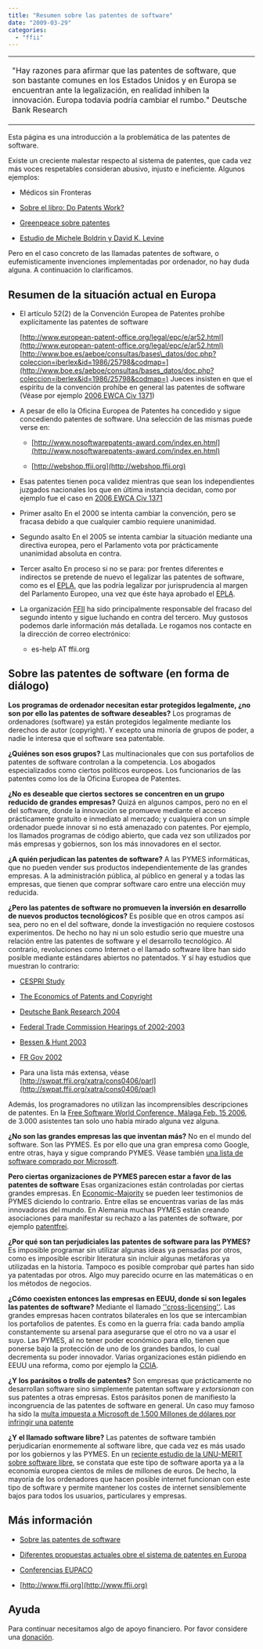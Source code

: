 ```yaml
---
title: "Resumen sobre las patentes de software"
date: "2009-03-29"
categories: 
  - "ffii"
---
```


<table><tbody><tr><td><p class="line862">"Hay razones para afirmar que las patentes de software, que son bastante comunes en los Estados Unidos y en Europa se encuentran ante la legalización, en realidad inhiben la innovación. Europa todavía podría cambiar el rumbo." Deutsche Bank Research</p></td></tr></tbody></table>

Esta página es una introducción a la problemática de las patentes de software.

Existe un creciente malestar respecto al sistema de patentes, que cada vez más voces respetables consideran abusivo, injusto e ineficiente. Algunos ejemplos:

- Médicos sin Fronteras
    
- [Sobre el libro: Do Patents Work?](http://www.nytimes.com/2007/07/15/business/yourmoney/15proto.html/partner/rssnyt)
    
- [Greenpeace sobre patentes](http://www.greenpeace.de/themen/patente/)
    
- [Estudio de Michele Boldrin y David K. Levine](http://www.dklevine.com/general/intellectual/againstnew.htm)
    

Pero en el caso concreto de las llamadas patentes de software, o eufemisticamente invenciones implementadas por ordenador, no hay duda alguna. A continuación lo clarificamos.

## Resumen de la situación actual en Europa

- El artículo 52(2) de la Convención Europea de Patentes prohíbe explícitamente las patentes de software
    
    [http://www.european-patent-office.org/legal/epc/e/ar52.html](http://www.european-patent-office.org/legal/epc/e/ar52.html) [http://www.boe.es/aeboe/consultas/bases\_datos/doc.php?coleccion=iberlex&id=1986/25798&codmap=](http://www.boe.es/aeboe/consultas/bases_datos/doc.php?coleccion=iberlex&id=1986/25798&codmap=) Jueces insisten en que el espíritu de la convención prohíbe en general las patentes de software (Véase por ejemplo [2006 EWCA Civ 1371](http://www.bailii.org/ew/cases/EWCA/Civ/2006/1371.html))
    
- A pesar de ello la Oficina Europea de Patentes ha concedido y sigue concediendo patentes de software. Una selección de las mismas puede verse en:
    - [http://www.nosoftwarepatents-award.com/index.en.html](http://www.nosoftwarepatents-award.com/index.en.html)
        
    - [http://webshop.ffii.org](http://webshop.ffii.org)
        
- Esas patentes tienen poca validez mientras que sean los independientes juzgados nacionales los que en última instancia decidan, como por ejemplo fue el caso en [2006 EWCA Civ 1371](http://www.bailii.org/ew/cases/EWCA/Civ/2006/1371.html)
    
- Primer asalto En el 2000 se intenta cambiar la convención, pero se fracasa debido a que cualquier cambio requiere unanimidad.
    
- Segundo asalto En el 2005 se intenta cambiar la situación mediante una directiva europea, pero el Parlamento vota por prácticamente unanimidad absoluta en contra.
    
- Tercer asalto En proceso si no se para: por frentes diferentes e indirectos se pretende de nuevo el legalizar las patentes de software, como es el [EPLA](http://epla.ffii.org/), que las podría legalizar por jurisprudencia al margen del Parlamento Europeo, una vez que éste haya aprobado el [EPLA](http://epla.ffii.org/).
    
- La organización [FFII](http://www.ffii.org) ha sido principalmente responsable del fracaso del segundo intento y sigue luchando en contra del tercero. Muy gustosos podemos darle información más detallada. Le rogamos nos contacte en la dirección de correo electrónico:
    
    - es-help AT ffii.org

## Sobre las patentes de software (en forma de diálogo)

**Los programas de ordenador necesitan estar protegidos legalmente, ¿no son por ello las patentes de software deseables?** Los programas de ordenadores (software) ya están protegidos legalmente mediante los derechos de autor (copyright). Y excepto una minoría de grupos de poder, a nadie le interesa que el software sea patentable.

**¿Quiénes son esos grupos?** Las multinacionales que con sus portafolios de patentes de software controlan a la competencia. Los abogados especializados como ciertos políticos europeos. Los funcionarios de las patentes como los de la Oficina Europea de Patentes.

**¿No es deseable que ciertos sectores se concentren en un grupo reducido de grandes empresas?** Quizá en algunos campos, pero no en el del software, donde la innovación se promueve mediante el acceso prácticamente gratuito e inmediato al mercado; y cualquiera con un simple ordenador puede innovar si no está amenazado con patentes. Por ejemplo, los llamados programas de código abierto, que cada vez son utilizados por más empresas y gobiernos, son los más innovadores en el sector.

**¿A quién perjudican las patentes de software?** A las PYMES informáticas, que no pueden vender sus productos independientemente de las grandes empresas. A la administración pública, al público en general y a todas las empresas, que tienen que comprar software caro entre una elección muy reducida.

**¿Pero las patentes de software no promueven la inversión en desarrollo de nuevos productos tecnológicos?** Es posible que en otros campos así sea, pero no en el del software, donde la investigación no requiere costosos experimentos. De hecho no hay ni un solo estudio serio que muestre una relación entre las patentes de software y el desarrollo tecnológico. Al contrario, revoluciones como Internet o el llamado software libre han sido posible mediante estándares abiertos no patentados. Y sí hay estudios que muestran lo contrario:

- [CESPRI Study](http://www.digitalmajority.org/forum/t-2352/cespri-study:value-lessness-of-software-patents)
    
- [The Economics of Patents and Copyright](http://econpapers.repec.org/bookchap/bepeptcpy/1.htm)
    
- [Deutsche Bank Research 2004](http://www.dbresearch.com/PROD/DBR_INTERNET_EN-PROD/PROD0000000000175949.pdf)
    
- [Federal Trade Commission Hearings of 2002-2003](http://swpat.ffii.org/xatra/cons0406/parl/#ftc03)
    
- [Bessen & Hunt 2003](http://swpat.ffii.org/xatra/cons0406/parl/#beh03)
    
- [FR Gov 2002](http://swpat.ffii.org/xatra/cons0406/parl/#cdp02)
    
- Para una lista más extensa, véase [http://swpat.ffii.org/xatra/cons0406/parl](http://swpat.ffii.org/xatra/cons0406/parl)
    

Además, los programadores no utilizan las incomprensibles descripciones de patentes. En la [Free Software World Conference, Málaga Feb. 15 2006](http://www.ffii.org/%7Eabarrio/03-Sesion.Plenaria.Patentes-ES.rm), de 3.000 asistentes tan solo uno había mirado alguna vez alguna.

**¿No son las grandes empresas las que inventan más?** No en el mundo del software. Son las PYMES. Es por ello que una gran empresa como Google, entre otras, haya y sigue comprando PYMES. Véase también [una lista de software comprado por Microsoft](http://www.mcmillan.cx/innovation.html).

**Pero ciertas organizaciones de PYMES parecen estar a favor de las patentes de software** Esas organizaciones están controladas por ciertas grandes empresas. En [Economic-Majority](http://www.economic-majority.com/testimony/index.en.php) se pueden leer testimonios de PYMES diciendo lo contrario. Entre ellas se encuentras varias de las más innovadoras del mundo. En Alemania muchas PYMES están creando asociaciones para manifestar su rechazo a las patentes de software, por ejemplo [patentfrei](http://www.patentfrei.de/).

**¿Por qué son tan perjudiciales las patentes de software para las PYMES?** Es imposible programar sin utilizar algunas ideas ya pensadas por otros, como es imposible escribir literatura sin incluir algunas metáforas ya utilizadas en la historia. Tampoco es posible comprobar qué partes han sido ya patentadas por otros. Algo muy parecido ocurre en las matemáticas o en los métodos de negocios.

**¿Cómo coexisten entonces las empresas en EEUU, donde sí son legales las patentes de software?** Mediante el llamado [''cross-licensing''](http://en.wikipedia.org/wiki/Cross_licensing). Las grandes empresas hacen contratos bilaterales en los que se intercambian los portafolios de patentes. Es como en la guerra fría: cada bando amplía constantemente su arsenal para asegurarse que el otro no va a usar el suyo. Las PYMES, al no tener poder económico para ello, tienen que ponerse bajo la protección de uno de los grandes bandos, lo cual decrementa su poder innovador. Varias organizaciones están pidiendo en EEUU una reforma, como por ejemplo la [CCIA](http://www.ccianet.org/).

**¿Y los parásitos o _trolls_ de patentes?** Son empresas que prácticamente no desarrollan software sino simplemente patentan software y _extorsionan_ con sus patentes a otras empresas. Estos parásitos ponen de manifiesto la incongruencia de las patentes de software en general. Un caso muy famoso ha sido la [multa impuesta a Microsoft de 1.500 Millones de dólares por infringir una patente](http://www.20minutos.es/noticia/205459/0/microsoft/multa/millonaria/)

**¿Y el llamado software libre?** Las patentes de software también perjudicarían enormemente al software libre, que cada vez es más usado por los gobiernos y las PYMES. En un [reciente estudio de la UNU-MERIT sobre software libre](http://www.merit.unu.edu/publications/pressreleases/200701_flossimpact.pdf), se constata que este tipo de software aporta ya a la economía europea cientos de miles de millones de euros. De hecho, la mayoría de los ordenadores que hacen posible internet funcionan con este tipo de software y permite mantener los costes de internet sensiblemente bajos para todos los usuarios, particulares y empresas.

## Más información

- [Sobre las patentes de software](http://www.nosoftwarepatents.com/es)
    
- [Diferentes propuestas actuales obre el sistema de patentes en Europa](http://www.digitalmajority.org/forum/t-2188/a-technical-analysis-of-epla-and-cp)
    
- [Conferencias EUPACO](http://www.eupaco.org/)
    
- [http://www.ffii.org](http://www.ffii.org)
    

## Ayuda

Para continuar necesitamos algo de apoyo financiero. Por favor considere una [donación](http://donate.ffii.org).

